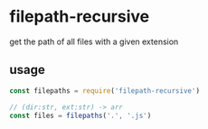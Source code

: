 # filepath-recursive

get the path of all files with a given extension

## usage

```javascript
const filepaths = require('filepath-recursive')

// (dir:str, ext:str) -> arr
const files = filepaths('.', '.js')
```